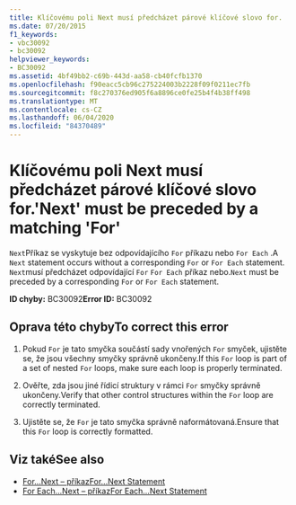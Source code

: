 ```yaml
---
title: Klíčovému poli Next musí předcházet párové klíčové slovo for.
ms.date: 07/20/2015
f1_keywords:
- vbc30092
- bc30092
helpviewer_keywords:
- BC30092
ms.assetid: 4bf49bb2-c69b-443d-aa58-cb40fcfb1370
ms.openlocfilehash: f90eacc5cb96c275224003b2228f09f0211ec7fb
ms.sourcegitcommit: f8c270376ed905f6a8896ce0fe25b4f4b38ff498
ms.translationtype: MT
ms.contentlocale: cs-CZ
ms.lasthandoff: 06/04/2020
ms.locfileid: "84370489"
---
```

# <a name="next-must-be-preceded-by-a-matching-for"></a><span data-ttu-id="d658b-102">Klíčovému poli Next musí předcházet párové klíčové slovo for.</span><span class="sxs-lookup"><span data-stu-id="d658b-102">'Next' must be preceded by a matching 'For'</span></span>
<span data-ttu-id="d658b-103">`Next`Příkaz se vyskytuje bez odpovídajícího `For` příkazu nebo `For Each` .</span><span class="sxs-lookup"><span data-stu-id="d658b-103">A `Next` statement occurs without a corresponding `For` or `For Each` statement.</span></span> <span data-ttu-id="d658b-104">`Next`musí předcházet odpovídající `For` `For Each` příkaz nebo.</span><span class="sxs-lookup"><span data-stu-id="d658b-104">`Next` must be preceded by a corresponding `For` or `For Each` statement.</span></span>  
  
 <span data-ttu-id="d658b-105">**ID chyby:** BC30092</span><span class="sxs-lookup"><span data-stu-id="d658b-105">**Error ID:** BC30092</span></span>  
  
## <a name="to-correct-this-error"></a><span data-ttu-id="d658b-106">Oprava této chyby</span><span class="sxs-lookup"><span data-stu-id="d658b-106">To correct this error</span></span>  
  
1. <span data-ttu-id="d658b-107">Pokud `For` je tato smyčka součástí sady vnořených `For` smyček, ujistěte se, že jsou všechny smyčky správně ukončeny.</span><span class="sxs-lookup"><span data-stu-id="d658b-107">If this `For` loop is part of a set of nested `For` loops, make sure each loop is properly terminated.</span></span>  
  
2. <span data-ttu-id="d658b-108">Ověřte, zda jsou jiné řídicí struktury v rámci `For` smyčky správně ukončeny.</span><span class="sxs-lookup"><span data-stu-id="d658b-108">Verify that other control structures within the `For` loop are correctly terminated.</span></span>  
  
3. <span data-ttu-id="d658b-109">Ujistěte se, že `For` je tato smyčka správně naformátovaná.</span><span class="sxs-lookup"><span data-stu-id="d658b-109">Ensure that this `For` loop is correctly formatted.</span></span>  
  
## <a name="see-also"></a><span data-ttu-id="d658b-110">Viz také</span><span class="sxs-lookup"><span data-stu-id="d658b-110">See also</span></span>

- [<span data-ttu-id="d658b-111">For...Next – příkaz</span><span class="sxs-lookup"><span data-stu-id="d658b-111">For...Next Statement</span></span>](../language-reference/statements/for-next-statement.md)
- [<span data-ttu-id="d658b-112">For Each...Next – příkaz</span><span class="sxs-lookup"><span data-stu-id="d658b-112">For Each...Next Statement</span></span>](../language-reference/statements/for-each-next-statement.md)
